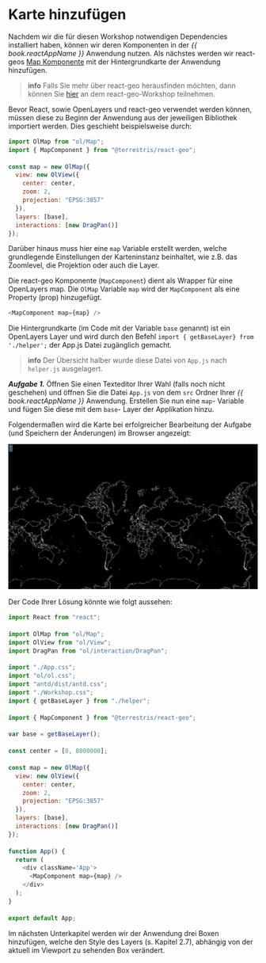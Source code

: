 # Karte hinzufügen

Nachdem wir die für diesen Workshop notwendigen Dependencies installiert haben, können wir deren Komponenten in der
_{{ book.reactAppName }}_ Anwendung nutzen. Als nächstes werden wir react-geos
[Map Komponente](https://terrestris.github.io/react-geo/docs/latest/index.html#mapcomponent)
mit der Hintergrundkarte der Anwendung hinzufügen.
<br>

> **info**
> Falls Sie mehr über react-geo herausfinden möchten, dann können Sie [hier](https://terrestris.github.io/react-geo-ws/)
> an dem react-geo-Workshop teilnehmen.

Bevor React, sowie OpenLayers und react-geo verwendet werden können, müssen diese zu Beginn der Anwendung aus der jeweiligen Bibliothek importiert werden.
Dies geschieht beispielsweise durch:

```javascript
import OlMap from "ol/Map";
import { MapComponent } from "@terrestris/react-geo";

const map = new OlMap({
  view: new OlView({
    center: center,
    zoom: 2,
    projection: "EPSG:3857"
  }),
  layers: [base],
  interactions: [new DragPan()]
});
```
Darüber hinaus muss hier eine `map` Variable erstellt werden, welche grundlegende Einstellungen der Karteninstanz beinhaltet, wie z.B. das Zoomlevel, die Projektion oder auch die Layer.

Die react-geo Komponente (`MapComponent`) dient als Wrapper für eine OpenLayers map. Die
`OlMap` Variable `map` wird der `MapComponent` als eine Property
(prop) hinzugefügt.

```javascript
<MapComponent map={map} />
```

Die Hintergrundkarte (im Code mit der Variable `base` genannt) ist ein OpenLayers Layer und wird durch den Befehl
`import { getBaseLayer} from './helper';` der App.js Datei zugänglich gemacht.

> **info**
> Der Übersicht halber wurde diese Datei von `App.js` nach `helper.js` ausgelagert.

***Aufgabe 1.***
Öffnen Sie einen Texteditor Ihrer Wahl (falls noch nicht geschehen) und öffnen Sie die Datei `App.js`
von dem `src` Ordner Ihrer _{{ book.reactAppName }}_ Anwendung. Erstellen Sie nun eine `map`- Variable und fügen Sie diese mit dem `base`- Layer der Applikation hinzu.

Folgendermaßen wird die Karte bei erfolgreicher Bearbeitung der Aufgabe (und Speichern der Änderungen) im Browser angezeigt:

[![](../images/stepOneImage.png)](../images/stepOneImage.png)

Der Code Ihrer Lösung könnte wie folgt aussehen:
```javascript
import React from "react";

import OlMap from "ol/Map";
import OlView from "ol/View";
import DragPan from "ol/interaction/DragPan";

import "./App.css";
import "ol/ol.css";
import "antd/dist/antd.css";
import "./Workshop.css";
import { getBaseLayer } from "./helper";

import { MapComponent } from "@terrestris/react-geo";

var base = getBaseLayer();

const center = [0, 8000000];

const map = new OlMap({
  view: new OlView({
    center: center,
    zoom: 2,
    projection: "EPSG:3857"
  }),
  layers: [base],
  interactions: [new DragPan()]
});

function App() {
  return (
    <div className='App'>
      <MapComponent map={map} />
    </div>
  );
}

export default App;
```

Im nächsten Unterkapitel werden wir der Anwendung drei Boxen hinzufügen, welche den Style des 
Layers (s. Kapitel 2.7), abhängig von der aktuell im Viewport zu sehenden Box verändert.
